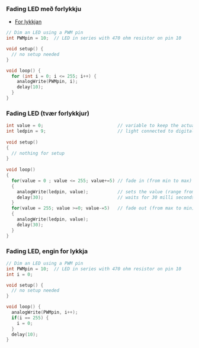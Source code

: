 ### Fading LED með forlykkju
- [For lykkjan](https://www.arduino.cc/reference/en/language/structure/control-structure/for/)

```C
// Dim an LED using a PWM pin
int PWMpin = 10;  // LED in series with 470 ohm resistor on pin 10

void setup() {
  // no setup needed
}

void loop() {
  for (int i = 0; i <= 255; i++) {
    analogWrite(PWMpin, i);
    delay(10);
  }
}
```

### Fading LED (tvær forlykkjur)
```C
int value = 0;                            // variable to keep the actual value 
int ledpin = 9;                           // light connected to digital pin 9
 
void setup() 
{ 
  // nothing for setup 
} 
 
void loop() 
{ 
  for(value = 0 ; value <= 255; value+=5) // fade in (from min to max) 
  { 
    analogWrite(ledpin, value);           // sets the value (range from 0 to 255) 
    delay(30);                            // waits for 30 milli seconds to see the dimming effect 
  } 
  for(value = 255; value >=0; value-=5)   // fade out (from max to min) 
  { 
    analogWrite(ledpin, value); 
    delay(30); 
  }  
} 
```

### Fading LED, engin for lykkja

```C
// Dim an LED using a PWM pin
int PWMpin = 10;  // LED in series with 470 ohm resistor on pin 10
int i = 0;

void setup() {
  // no setup needed
}

void loop() {
  analogWrite(PWMpin, i++);
  if(i == 255) {
    i = 0;
  }
  delay(10);
}
```
